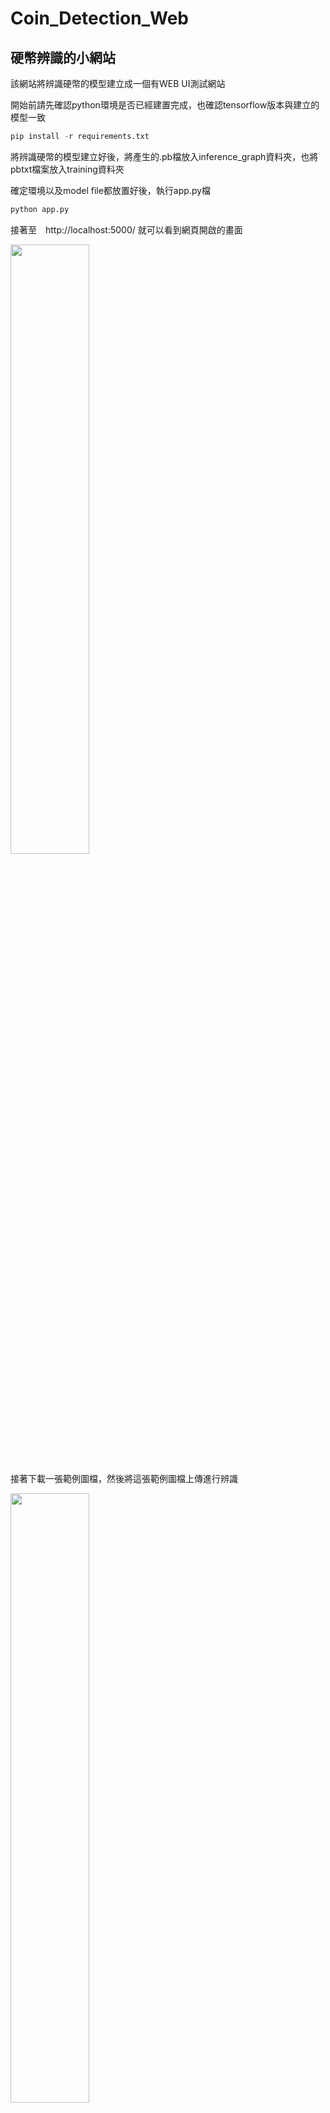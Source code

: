 # Coin_Detection_Web
## 硬幣辨識的小網站
該網站將辨識硬幣的模型建立成一個有WEB UI測試網站

開始前請先確認python環境是否已經建置完成，也確認tensorflow版本與建立的模型一致
```python
pip install -r requirements.txt
```

將辨識硬幣的模型建立好後，將產生的.pb檔放入inference_graph資料夾，也將pbtxt檔案放入training資料夾

確定環境以及model file都放置好後，執行app.py檔
```python
python app.py
```
接著至　http://localhost:5000/
就可以看到網頁開啟的畫面

<img src="https://user-images.githubusercontent.com/30551460/123747357-68113280-d8e5-11eb-9784-1d93f8619f7f.png" width="50%">


接著下載一張範例圖檔，然後將這張範例圖檔上傳進行辨識

<img src="https://user-images.githubusercontent.com/30551460/123747130-1c5e8900-d8e5-11eb-9ad9-b54a4ded3fcc.png" width="50%">

此web app也可以部署到azure cloud或是heroku cloud搭建成一般的雲端服務

https://pidvalve.herokuapp.com/
